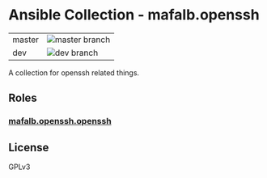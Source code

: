 # Ansible Collection - mafalb.openssh

|||
|---|---|
|master|![master branch](https://github.com/mafalb/ansible-collection-openssh/workflows/CI/badge.svg?branch=master)|
|dev|![dev branch](https://github.com/mafalb/ansible-collection-openssh/workflows/CI/badge.svg?branch=dev)|

A collection for openssh related things.

## Roles

### [mafalb.openssh.openssh](roles/sshd/README.md)

## License

GPLv3

